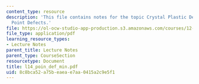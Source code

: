 ```yaml
---
content_type: resource
description: 'This file contains notes for the topic Crystal Plastic Deformation 1:
  Point Defects.'
file: https://ol-ocw-studio-app-production.s3.amazonaws.com/courses/12-524-mechanical-properties-of-rocks-fall-2005/8c8bca52a75beaeae7aa0415a2c9e5f1_l14_poin_def_min.pdf
file_type: application/pdf
learning_resource_types:
- Lecture Notes
parent_title: Lecture Notes
parent_type: CourseSection
resourcetype: Document
title: l14_poin_def_min.pdf
uid: 8c8bca52-a75b-eaea-e7aa-0415a2c9e5f1
---
```

